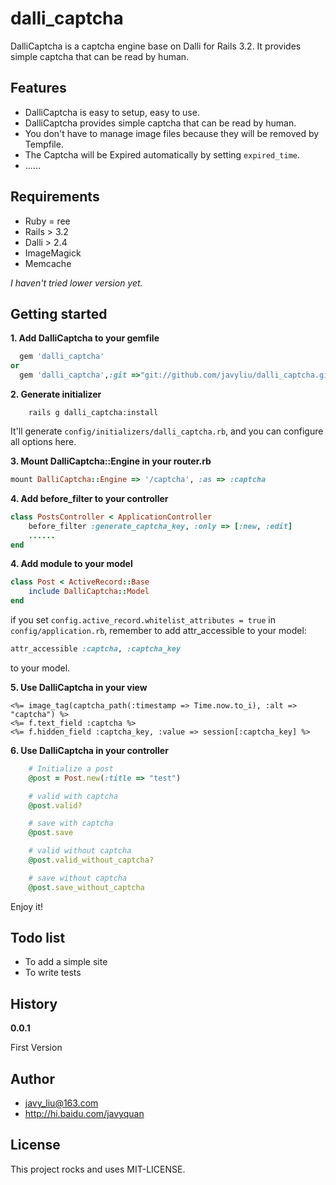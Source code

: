 dalli_captcha
=============

DalliCaptcha is a captcha engine base on Dalli for Rails 3.2. It provides simple captcha that can be read by human.


## Features

* DalliCaptcha is easy to setup, easy to use.
* DalliCaptcha provides simple captcha that can be read by human.
* You don't have to manage image files because they will be removed by Tempfile.
* The Captcha will be Expired automatically by setting `expired_time`.
* ......


## Requirements

* Ruby = ree
* Rails > 3.2
* Dalli > 2.4
* ImageMagick
* Memcache

*I haven't tried lower version yet.*

## Getting started

**1. Add DalliCaptcha to your gemfile**

```ruby
  gem 'dalli_captcha'
or
  gem 'dalli_captcha',:git =>"git://github.com/javyliu/dalli_captcha.git"
```

**2. Generate initializer**

```shell
    rails g dalli_captcha:install
```

It'll generate `config/initializers/dalli_captcha.rb`, and you can configure all options here.

**3. Mount DalliCaptcha::Engine in your router.rb**

```ruby
mount DalliCaptcha::Engine => '/captcha', :as => :captcha
```


**4. Add before_filter to your controller**

```ruby
class PostsController < ApplicationController
    before_filter :generate_captcha_key, :only => [:new, :edit]
    ......
end
```

**4. Add module to your model**

```ruby
class Post < ActiveRecord::Base
    include DalliCaptcha::Model
end
```

if you set `config.active_record.whitelist_attributes = true` in `config/application.rb`, remember to add attr_accessible to your model:

```ruby
attr_accessible :captcha, :captcha_key
```

to your model.

**5. Use DalliCaptcha in your view**

```erb
<%= image_tag(captcha_path(:timestamp => Time.now.to_i), :alt => "captcha") %>
<%= f.text_field :captcha %>
<%= f.hidden_field :captcha_key, :value => session[:captcha_key] %>
```

**6. Use DalliCaptcha in your controller**

```ruby
    # Initialize a post
    @post = Post.new(:title => "test")

    # valid with captcha
    @post.valid?

    # save with captcha
    @post.save

    # valid without captcha
    @post.valid_without_captcha?

    # save without captcha
    @post.save_without_captcha
```


Enjoy it!


## Todo list

* To add a simple site
* To write tests


## History

**0.0.1**

First Version


## Author

* javy_liu@163.com
* http://hi.baidu.com/javyquan


## License

This project rocks and uses MIT-LICENSE.

